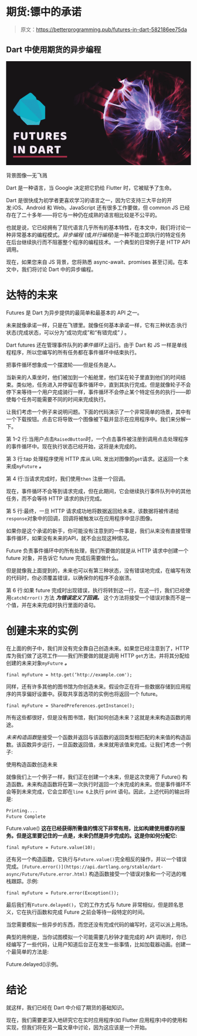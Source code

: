 # 期货:镖中的承诺

> 原文：<https://betterprogramming.pub/futures-in-dart-582186ee75da>

## Dart 中使用期货的异步编程

![](img/2f7eb205f5ff639050051f5e53061210.png)

背景图像—无飞溅

Dart 是一种语言，当 Google 决定把它扔给 Flutter 时，它被赋予了生命。

Dart 是很快成为初学者更喜欢学习的语言之一，因为它支持三大平台的开发:iOS、Android 和 Web。JavaScript 还有很多工作要做，但 common JS 已经存在了二十多年——将它与一种仍在成熟的语言相比较是不公平的。

也就是说，它已经拥有了现代语言几乎所有的基本特性，在本文中，我们将讨论一种非常基本的编程模式。*异步编程* (或*并行编程*)是一种不能立即执行的特定任务在后台继续执行而不阻塞整个程序的编程技术。一个典型的日常例子是 HTTP API 调用。

现在，如果您来自 JS 背景，您将熟悉 async-await、promises 甚至订阅。在本文中，我们将讨论 Dart 中的异步编程。

# 达特的未来

Futures 是 Dart 为异步提供的最简单和最基本的 API 之一。

未来就像承诺一样，只是在飞镖里。就像任何基本承诺一样，它有三种状态:执行状态(完成状态，可以分为“成功完成”和“有错完成” *)* 。

Dart futures 还在管理事件队列的*事件循环*上运行。由于 Dart 和 JS 一样是单线程程序，所以您编写的所有任务都在事件循环中结束执行。

把事件循环想象成一个摆渡轮——但是任务是人。

当新来的人乘坐时，他们被加到一个船舱里，他们呆在轮子里直到他们的时间结束。类似地，任务进入并停留在事件循环中，直到其执行完成。但是就像轮子不会停下来等待一个用户完成骑行一样，事件循环不会停止某个特定任务的执行——即使每个任务可能需要不同的时间来完成执行。

让我们考虑一个例子来说明问题。下面的代码演示了一个非常简单的场景，其中有一个下载按钮。点击它将导致一个图像被下载并显示在应用程序中。我们来分解一下。

第 1–2 行:当用户点击`RaisedButton`时，一个点击事件被注册到调用点击处理程序的事件循环中。现在执行状态已经开始，这将是未完成的。

第 3 行:tap 处理程序使用 HTTP 库从 URL 发出对图像的`get`请求。这返回一个未来成`myFuture` ***。***

第 4 行:当请求完成时，我们使用`then` 注册一个回调。

现在，事件循环不会等到请求完成，但在此期间，它会继续执行事件队列中的其他任务，而不会等待 HTTP 请求的执行完成。

第 5 行:最终，一旦 HTTP 请求成功地将数据返回给未来，该数据将被传递给`response`对象中的回调，回调将被触发以在应用程序中显示图像。

如果你是这个承诺的新手，你可能没有注意到的一件事是，我们从来没有直接管理事件循环，如果没有未来的API，就不会出现这种情况。

Future 负责事件循环中的所有处理，我们所要做的就是从 HTTP 请求中创建一个 future 对象，并告诉它 future 完成后需要做什么。

但是就像我上面提到的，未来也可以有第三种状态，没有错误地完成，在编写有效的代码时，你必须覆盖错误，以确保你的程序不会崩溃。

第 6 行:如果 future 完成时出现错误，执行将转到这一行，在这一行，我们已经使用`catchError()` 方法 ***为错误定义了回调。*** 这个方法将接受一个错误对象而不是一个值，并在未来完成时执行里面的语句。

# 创建未来的实例

在上面的例子中，我们并没有完全靠自己创造未来。如果您已经注意到了，HTTP 库为我们做了这项工作——我们所要做的就是调用 HTTP `get`方法，并将其分配给创建的未来对象`myFuture` ***。***

```
final myFuture = http.get(‘http://example.com');
```

同样，还有许多其他的图书馆为你创造未来。假设你正在将一些数据存储到应用程序的共享偏好设置中。获取共享首选项的实例也将返回一个 future。

```
final myFuture = SharedPreferences.getInstance();
```

所有这些都很好，但是没有图书馆，我们如何创造未来？这就是未来构造函数的用途。

*未来构造函数*是接受一个函数并返回与该函数的返回类型相匹配的未来值的构造函数。该函数异步运行，一旦函数返回值，未来就用该值来完成。让我们考虑一个例子:

使用构造函数创造未来

就像我们上一个例子一样，我们正在创建一个未来，但是这次使用了 Future() 构造函数。未来构造函数将在第一次执行时返回一个未完成的未来。但是事件循环不会等到未来完成，它会立即在`line 6`上执行 print 语句。因此，上述代码的输出将是:

```
Printing....
Future Complete
```

Future.value() **这在已经获得所需值的情况下非常有用，比如构建使用缓存的服务。但是这里要记住的一点是，未来仍然是异步完成的。这是你如何分配它:**

```
final myFuture = Future.value(10);
```

还有另一个构造函数，它执行与`Future.value()`完全相反的操作，并以一个错误完成。`[Future.error()](https://api.dartlang.org/stable/dart-async/Future/Future.error.html)` 构造函数接受一个错误对象和一个可选的堆栈跟踪。示例:

```
final myFuture = Future.error(Exception());
```

最后我们有`Future.delayed()`，它的工作方式与 future 非常相似，但是顾名思义，它在执行函数和完成 Future 之前会等待一段特定的时间。

当您需要模拟一些异步的东西，而您还没有完成代码的编写时，这可以派上用场。

典型的用例是，当你试图模拟一个可能需要几秒钟才能完成的 API 调用时，你已经编写了一些代码，让用户知道后台正在发生一些事情，比如加载器动画。创建一个最简单的方法是:

Future.delayed()示例。

# 结论

就这样，我们已经在 Dart 中介绍了期货的基础知识。

现在，我们需要更深入地研究它在实时应用程序(如 Flutter 应用程序)中的使用和实现，但我们将在另一篇文章中讨论，因为这应该是一个开始。